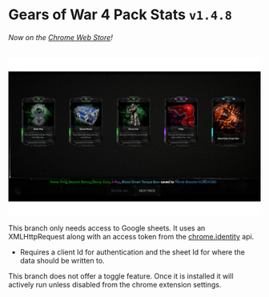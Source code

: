 # Gears of War 4 Pack Stats `v1.4.8`
###### Now on the [Chrome Web Store](https://chrome.google.com/webstore/detail/gears-of-war-4-pack-stats/mlnjmcoibfinbdillhmmnpodpfgihlgg)!

![demo](https://github.com/TheanosLearning/Gears4PackStats/raw/authxhr/images/authxhr-demo.png)

This branch only needs access to Google sheets.
It uses an XMLHttpRequest along with an access token from the [chrome.identity](https://developer.chrome.com/apps/identity) api.
* Requires a client Id for authentication and the sheet Id for where the data should be written to.

This branch does not offer a toggle feature. Once it is installed it will actively run unless disabled from the
chrome extension settings.
